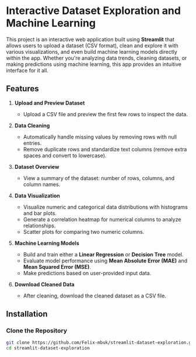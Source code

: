 # Interactive Dataset Exploration and Machine Learning

This project is an interactive web application built using **Streamlit** that allows users to upload a dataset (CSV format), clean and explore it with various visualizations, and even build machine learning models directly within the app. Whether you're analyzing data trends, cleaning datasets, or making predictions using machine learning, this app provides an intuitive interface for it all.

## Features

1. **Upload and Preview Dataset**  
   - Upload a CSV file and preview the first few rows to inspect the data.
   
2. **Data Cleaning**  
   - Automatically handle missing values by removing rows with null entries.
   - Remove duplicate rows and standardize text columns (remove extra spaces and convert to lowercase).

3. **Dataset Overview**  
   - View a summary of the dataset: number of rows, columns, and column names.
   
4. **Data Visualization**  
   - Visualize numeric and categorical data distributions with histograms and bar plots.
   - Generate a correlation heatmap for numerical columns to analyze relationships.
   - Scatter plots for comparing two numeric columns.

5. **Machine Learning Models**  
   - Build and train either a **Linear Regression** or **Decision Tree** model.
   - Evaluate model performance using **Mean Absolute Error (MAE)** and **Mean Squared Error (MSE)**.
   - Make predictions based on user-provided input data.

6. **Download Cleaned Data**  
   - After cleaning, download the cleaned dataset as a CSV file.

## Installation

### Clone the Repository

```bash
git clone https://github.com/Felix-mbuk/streamlit-dataset-exploration.git
cd streamlit-dataset-exploration
